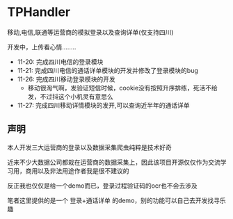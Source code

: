 # TPHandler
移动,电信,联通等运营商的模拟登录以及查询详单(仅支持四川)

开发中，上传看心情........

- 11-20: 完成四川电信的登录模块
- 11-21: 完成四川电信的通话详单模块的开发并修改了登录模块的bug
- 11-26: 完成四川移动登录模块的开发
    - 移动很淘气啊，发验证短信时候，cookie没有按照升序排练，死活不给发，不过抖这个小机灵有意思么
- 11-27: 完成四川移动详情模块的发开,可以查询近半年的通话详单

## 声明
本人开发三大运营商的登录以及数据采集爬虫纯粹是技术好奇

近来不少大数据公司都栽在运营商的数据采集上，因此该项目开源仅仅作为交流学习用，商用以及非法用途作者我是很不建议的

反正我也仅仅是给一个demo而已，登录过程验证码的ocr也不会去涉及

笔者这里提供的是一个 登录+通话详单 的demo，别的功能可以自己去开发找寻乐趣